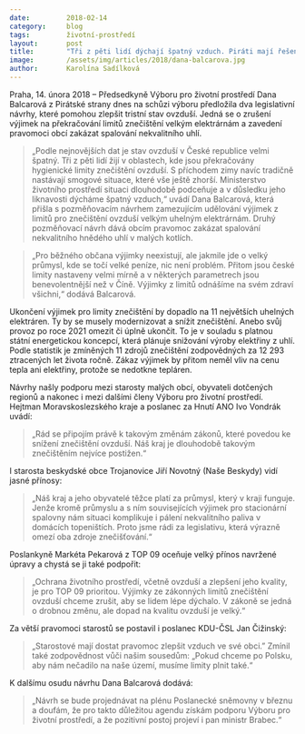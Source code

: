 ```yaml
---
date:         2018-02-14
category:     blog
tags:         životní-prostředí
layout:       post
title:        "Tři z pěti lidí dýchají špatný vzduch. Piráti mají řešení"
image:        /assets/img/articles/2018/dana-balcarova.jpg
author:       Karolína Sadílková
---
```

 
Praha, 14. února 2018 – Předsedkyně Výboru pro životní prostředí Dana Balcarová z Pirátské strany dnes na schůzi výboru předložila dva legislativní návrhy, které pomohou zlepšit tristní stav ovzduší. Jedná se o zrušení výjimek na překračování limitů znečištění velkým elektrárnám a zavedení pravomoci obcí zakázat spalování nekvalitního uhlí.
 
> „Podle nejnovějších dat je stav ovzduší v České republice velmi špatný. Tři z pěti lidí žijí v oblastech, kde jsou překračovány hygienické limity znečištění ovzduší. S příchodem zimy navíc tradičně nastávají smogové situace, které vše ještě zhorší. Ministerstvo životního prostředí situaci dlouhodobě podceňuje a v důsledku jeho liknavosti dýcháme špatný vzduch,“ uvádí Dana Balcarová, která přišla s pozměňovacím návrhem zamezujícím udělování výjimek z limitů pro znečištění ovzduší velkým uhelným elektrárnám. Druhý pozměňovací návrh dává obcím pravomoc zakázat spalování nekvalitního hnědého uhlí v malých kotlích.
 
> „Pro běžného občana výjimky neexistují, ale jakmile jde o velký průmysl, kde se točí velké peníze, nic není problém. Přitom jsou české limity nastaveny velmi mírně a v některých parametrech jsou benevolentnější než v Číně. Výjimky z limitů odnášíme na svém zdraví všichni,“ dodává Balcarová.
 
Ukončení výjimek pro limity znečištění by dopadlo na 11 největších uhelných elektráren. Ty by se musely modernizovat a snížit znečištění. Anebo svůj provoz po roce 2021 omezit či úplně ukončit. To je v souladu s platnou státní energetickou koncepcí, která plánuje snižování výroby elektřiny z uhlí. Podle statistik je zmíněných 11 zdrojů znečištění zodpovědných za 12 293 ztracených let života ročně. Zákaz výjimek by přitom neměl vliv na cenu tepla ani elektřiny, protože se nedotkne tepláren.
 
Návrhy našly podporu mezi starosty malých obcí, obyvateli dotčených regionů a nakonec i mezi dalšími členy Výboru pro životní prostředí. Hejtman Moravskoslezského kraje a poslanec za Hnutí ANO Ivo Vondrák uvádí: 

> „Rád se připojím právě k takovým změnám zákonů, které povedou ke snížení znečištění ovzduší. Náš kraj je dlouhodobě takovým znečištěním nejvíce postižen.“
 
I starosta beskydské obce Trojanovice Jiří Novotný (Naše Beskydy) vidí jasné přínosy: 

> „Náš kraj a jeho obyvatelé těžce platí za průmysl, který v kraji funguje. Jenže kromě průmyslu a s ním souvisejících výjimek pro stacionární spalovny nám situaci komplikuje i pálení nekvalitního paliva v domácích topeništích. Proto jsme rádi za legislativu, která výrazně omezí oba zdroje znečišťování.“
 
Poslankyně Markéta Pekarová z TOP 09 oceňuje velký přínos navržené úpravy a chystá se ji také podpořit: 

> „Ochrana životního prostředí, včetně ovzduší a zlepšení jeho kvality, je pro TOP 09 prioritou. Výjimky ze zákonných limitů znečištění ovzduší chceme zrušit, aby se lidem lépe dýchalo. V zákoně se jedná o drobnou změnu, ale dopad na kvalitu ovzduší je velký.“
 
Za větší pravomoci starostů se postavil i poslanec KDU-ČSL Jan Čižinský: 

> „Starostové mají dostat pravomoc zlepšit vzduch ve své obci.” Zmínil také zodpovědnost vůči našim sousedům: „Pokud chceme po Polsku, aby nám nečadilo na naše území, musíme limity plnit také.“

K dalšímu osudu návrhu Dana Balcarová dodává:

> „Návrh se bude projednávat na plénu Poslanecké sněmovny v březnu a doufám, že pro takto důležitou agendu získám podporu Výboru pro životní prostředí, a že pozitivní postoj projeví i pan ministr Brabec.“ 
